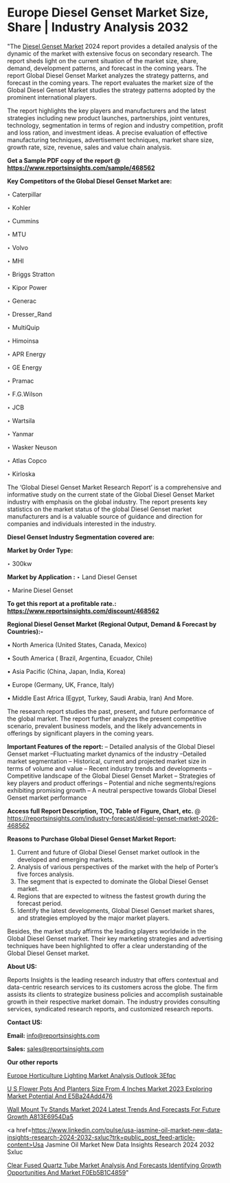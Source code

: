 # Europe Diesel Genset Market Size, Share | Industry Analysis 2032

"The <a href=https://www.reportsinsights.com/sample/468562>Diesel Genset Market</a> 2024 report provides a detailed analysis of the dynamic of the market with extensive focus on secondary research. The report sheds light on the current situation of the market size, share, demand, development patterns, and forecast in the coming years. The report Global Diesel Genset Market analyzes the strategy patterns, and forecast in the coming years. The report evaluates the market size of the Global Diesel Genset Market studies the strategy patterns adopted by the prominent international players.

The report highlights the key players and manufacturers and the latest strategies including new product launches, partnerships, joint ventures, technology, segmentation in terms of region and industry competition, profit and loss ration, and investment ideas. A precise evaluation of effective manufacturing techniques, advertisement techniques, market share size, growth rate, size, revenue, sales and value chain analysis.

<strong>Get a Sample PDF copy of the report @ <a href=https://www.reportsinsights.com/sample/468562 style=color:#0000ff;>https://www.reportsinsights.com/sample/468562</a></strong>

<strong>Key Competitors of the Global Diesel Genset Market are:</strong>

‣ Caterpillar

‣ Kohler

‣ Cummins

‣ MTU

‣ Volvo

‣ MHI

‣ Briggs Stratton

‣ Kipor Power

‣ Generac

‣ Dresser_Rand

‣ MultiQuip

‣ Himoinsa

‣ APR Energy

‣ GE Energy

‣ Pramac

‣ F.G.Wilson

‣ JCB

‣ Wartsila

‣ Yanmar

‣ Wasker Neuson

‣ Atlas Copco

‣ Kirloska

The ‘Global Diesel Genset Market Research Report’ is a comprehensive and informative study on the current state of the Global Diesel Genset Market industry with emphasis on the global industry. The report presents key statistics on the market status of the global Diesel Genset market manufacturers and is a valuable source of guidance and direction for companies and individuals interested in the industry.

<strong>Diesel Genset Industry Segmentation covered are:</strong>

<strong>Market by Order Type: </strong>

‣ 300kw

<strong>Market by Application :</strong>
 ‣ Land Diesel Genset

‣ Marine Diesel Genset

<strong>To get this report at a profitable rate.: <a href=https://www.reportsinsights.com/discount/468562 style=color:#0000ff;>https://www.reportsinsights.com/discount/468562</a></strong>

<strong>Regional Diesel Genset Market (Regional Output, Demand &amp; Forecast by Countries):-</strong>

• North America (United States, Canada, Mexico)

• South America ( Brazil, Argentina, Ecuador, Chile)

• Asia Pacific (China, Japan, India, Korea)

• Europe (Germany, UK, France, Italy)

• Middle East Africa (Egypt, Turkey, Saudi Arabia, Iran) And More.

The research report studies the past, present, and future performance of the global market. The report further analyzes the present competitive scenario, prevalent business models, and the likely advancements in offerings by significant players in the coming years.

<strong>Important Features of the report:</strong>
– Detailed analysis of the Global Diesel Genset market
–Fluctuating market dynamics of the industry
–Detailed market segmentation
– Historical, current and projected market size in terms of volume and value
– Recent industry trends and developments
– Competitive landscape of the Global Diesel Genset Market
– Strategies of key players and product offerings
– Potential and niche segments/regions exhibiting promising growth
– A neutral perspective towards Global Diesel Genset market performance

<strong>Access full Report Description, TOC, Table of Figure, Chart, etc. </strong>@   <a href=https://reportsinsights.com/industry-forecast/diesel-genset-market-2026-468562 style=color:#0000ff;>https://reportsinsights.com/industry-forecast/diesel-genset-market-2026-468562</a>

<strong>Reasons to Purchase Global Diesel Genset Market Report:</strong>
1. Current and future of Global Diesel Genset market outlook in the developed and emerging markets.
2. Analysis of various perspectives of the market with the help of Porter’s five forces analysis.
3. The segment that is expected to dominate the Global Diesel Genset market.
4. Regions that are expected to witness the fastest growth during the forecast period.
5. Identify the latest developments, Global Diesel Genset market shares, and strategies employed by the major market players.

Besides, the market study affirms the leading players worldwide in the Global Diesel Genset market. Their key marketing strategies and advertising techniques have been highlighted to offer a clear understanding of the Global Diesel Genset market.

<strong><strong>About US</strong>:</strong>

Reports Insights is the leading research industry that offers contextual and data-centric research services to its customers across the globe. The firm assists its clients to strategize business policies and accomplish sustainable growth in their respective market domain. The industry provides consulting services, syndicated research reports, and customized research reports.

<strong>Contact US:</strong>

<p class=><b>Email:</b> <a href=mailto:info@reportsinsights.com>info@reportsinsights.com</a></p>
<p class=><b>Sales:</b> <a href=mailto:sales@reportsinsights.com>sales@reportsinsights.com</a></p>

<strong>Our other reports</strong>

<a href=https://www.linkedin.com/pulse/europe-horticulture-lighting-market-analysis-outlook-3efqc/>Europe Horticulture Lighting Market Analysis Outlook 3Efqc</a>

<a href=https://medium.com/@aanarkumar6/u-s-flower-pots-and-planters-size-from-4-inches-market-2023-exploring-market-potential-and-e5ba24add476>U S Flower Pots And Planters Size From 4 Inches Market 2023 Exploring Market Potential And E5Ba24Add476</a>

<a href=https://medium.com/@aneetapatil1234/wall-mount-tv-stands-market-2024-latest-trends-and-forecasts-for-future-growth-a813e6954da5>Wall Mount Tv Stands Market 2024 Latest Trends And Forecasts For Future Growth A813E6954Da5</a>

<a href=https://www.linkedin.com/pulse/usa-jasmine-oil-market-new-data-insights-research-2024-2032-sxluc?trk=public_post_feed-article-content>Usa Jasmine Oil Market New Data Insights Research 2024 2032 Sxluc</a>

<a href=https://medium.com/@g65914336/clear-fused-quartz-tube-market-analysis-and-forecasts-identifying-growth-opportunities-and-market-f0eb5b1c4859>Clear Fused Quartz Tube Market Analysis And Forecasts Identifying Growth Opportunities And Market F0Eb5B1C4859</a>"
